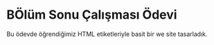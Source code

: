 # BÖlüm Sonu Çalışması Ödevi
Bu ödevde öğrendiğimiz HTML etiketleriyle basit bir we site tasarladık.
